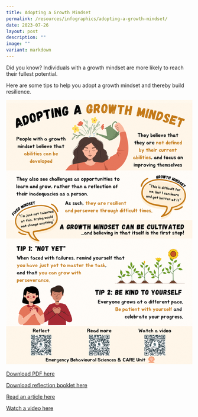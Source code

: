 ```yaml
---
title: Adopting a Growth Mindset
permalink: /resources/infographics/adopting-a-growth-mindset/
date: 2023-07-26
layout: post
description: ""
image: ""
variant: markdown
---
```

Did you know? Individuals with a growth mindset are more likely to reach their fullest potential.

Here are some tips to help you adopt a growth mindset and thereby build resilience.

![](/images/_ORP__July_2023_EDM___Adopting_a_Growth_Mindset.png)

[Download PDF here](/files/_ORP__July_2023_EDM___Adopting_a_Growth_Mindset.pdf)

[Download reflection booklet here](/files/EBSC_July_2023_EDM___Adopting_a_Growth_Mindset__Reflection_.pdf)

[Read an article here](https://www.bbc.com/worklife/article/20221026-the-growth-mindset-all-workers-need-to-cultivate)

[Watch a video here](https://www.youtube.com/watch?v=hiiEeMN7vbQ)